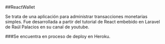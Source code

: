 ##ReactWallet

Se trata de una aplicación para administrar transacciones monetarias simples.
Fue desarrollada a partir del tutorial de React embebido en Laravel de Raúl Palacios en su canal de youtube.

###Se encuentra en proceso de deploy en Heroku.
